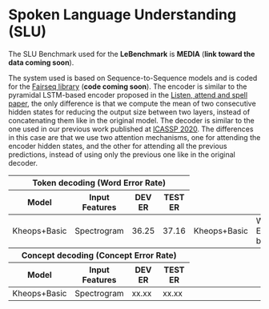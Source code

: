 # Spoken Language Understanding (SLU)

The SLU Benchmark used for the **LeBenchmark** is **MEDIA** (**link toward the data coming soon**).

The system used is based on Sequence-to-Sequence models and is coded for the [Fairseq library](https://github.com/pytorch/fairseq) (**code coming soon**).
The encoder is similar to the pyramidal LSTM-based encoder proposed in the [Listen, attend and spell paper](https://arxiv.org/abs/1508.01211), the only difference is that we compute the mean of two consecutive hidden states for reducing the output size between two layers, instead of concatenating them like in the original model.
The decoder is similar to the one used in our previous work published at [ICASSP 2020](http://www.marcodinarelli.it/publications/2020_ICASSP_EndToEndSLU.pdf). The differences in this case are that we use two attention mechanisms, one for attending the encoder hidden states, and the other for attending all the previous predictions, instead of using only the previous one like in the original decoder.

<table>
  <thead>
    <tr>
      <th colspan="4"> Token decoding (Word Error Rate)</th>
    </tr>  
    <tr>
      <th> Model </th>
      <th> Input Features </th>
      <th> DEV ER </th>
      <th> TEST ER </th>
    </tr>
  </thead>
  
  <tbody>
    <tr>
      <td> Kheops+Basic </td> <td> Spectrogram </td> <td> 36.25 </td> <td> 37.16 </td>
      <td> Kheops+Basic </td> <td> W2V2 En base </td> <td> 19.80 </td> <td> 21.78 </td>
      <td> Kheops+Basic </td> <td> W2V2 En large </td> <td> 24.44 </td> <td> 26.96 </td>
      <td> Kheops+Basic </td> <td> W2V2-S Fr base </td> <td> 23.11 </td> <td> 25.22 </td>
      <td> Kheops+Basic </td> <td> W2V2-S Fr large </td> <td> 18.48 </td> <td> 19.92 </td>
      <td> Kheops+Basic </td> <td> W2V2-M Fr base </td> <td> 14.97 </td> <td> 16.37 </td>
      <td> Kheops+Basic </td> <td> W2V2-M Fr large </td> <td> 11.77 </td> <td> 12.85 </td>
      <td> Kheops+Basic </td> <td> XLSR53 large </td> <td> 14.98 </td> <td> 15.74 </td>
    </tr>
  </tbody>
  
  <thead>
    <tr>
      <th colspan="4"> Concept decoding (Concept Error Rate)</th>
    </tr>  
    <tr>
      <th> Model </th>
      <th> Input Features </th>
      <th> DEV ER </th>
      <th> TEST ER </th>
    </tr>
  </thead>
  
  <tbody>
    <tr>
      <td> Kheops+Basic </td> <td> Spectrogram </td> <td> xx.xx </td> <td> xx.xx </td>
    </tr>
  </tbody>
  
 </table>
